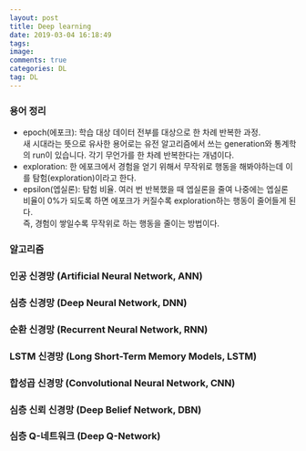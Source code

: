 ```yaml
---
layout: post
title: Deep learning
date: 2019-03-04 16:18:49
tags:
image:
comments: true
categories: DL
tag: DL
---
```


### 용어 정리

* epoch(에포크): 학습 대상 데이터 전부를 대상으로 한 차례 반복한 과정.  
  새 시대라는 뜻으로 유사한 용어로는 유전 알고리즘에서 쓰는 generation와 통계학의 run이 있습니다. 각기 무언가를 한 차례 반복한다는 개념이다.
* exploration: 한 에포크에서 경험을 얻기 위해서 무작위로 행동을 해봐야하는데 이를 탐험(exploration)이라고 한다.
* epsilon(엡실론): 탐험 비율. 여러 번 반복했을 때 엡실론을 줄여 나중에는 엡실론 비율이 0%가 되도록 하면 에포크가 커질수록 exploration하는 행동이 줄어들게 된다.  
  즉, 경험이 쌓일수록 무작위로 하는 행동을 줄이는 방법이다. 


### 알고리즘

### 인공 신경망 (Artificial Neural Network, ANN)
### 심층 신경망 (Deep Neural Network, DNN)
### 순환 신경망 (Recurrent Neural Network, RNN)
### LSTM 신경망 (Long Short-Term Memory Models, LSTM)
### 합성곱 신경망 (Convolutional Neural Network, CNN)

### 심층 신뢰 신경망 (Deep Belief Network, DBN)
### 심층 Q-네트워크 (Deep Q-Network)
